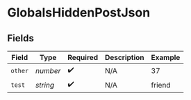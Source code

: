 # GlobalsHiddenPostJson


## Fields

| Field              | Type               | Required           | Description        | Example            |
| ------------------ | ------------------ | ------------------ | ------------------ | ------------------ |
| `other`            | *number*           | :heavy_check_mark: | N/A                | 37                 |
| `test`             | *string*           | :heavy_check_mark: | N/A                | friend             |